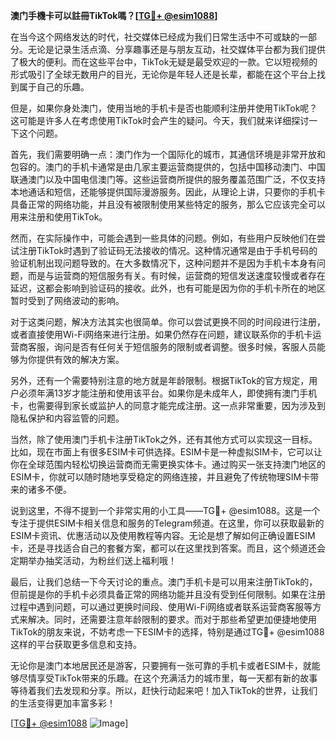 **澳门手機卡可以註冊TikTok嗎？[[TG💪+ @esim1088](https://t.me/s/esim1088)]**

在当今这个网络发达的时代，社交媒体已经成为我们日常生活中不可或缺的一部分。无论是记录生活点滴、分享趣事还是与朋友互动，社交媒体平台都为我们提供了极大的便利。而在这些平台中，TikTok无疑是最受欢迎的一款。它以短视频的形式吸引了全球无数用户的目光，无论你是年轻人还是长辈，都能在这个平台上找到属于自己的乐趣。

但是，如果你身处澳门，使用当地的手机卡是否也能顺利注册并使用TikTok呢？这可能是许多人在考虑使用TikTok时会产生的疑问。今天，我们就来详细探讨一下这个问题。

首先，我们需要明确一点：澳门作为一个国际化的城市，其通信环境是非常开放和包容的。澳门的手机卡通常是由几家主要运营商提供的，包括中国移动澳门、中国联通澳门以及中国电信澳门等。这些运营商所提供的服务覆盖范围广泛，不仅支持本地通话和短信，还能够提供国际漫游服务。因此，从理论上讲，只要你的手机卡具备正常的网络功能，并且没有被限制使用某些特定的服务，那么它应该完全可以用来注册和使用TikTok。

然而，在实际操作中，可能会遇到一些具体的问题。例如，有些用户反映他们在尝试注册TikTok时遇到了验证码无法接收的情况。这种情况通常是由于手机号码的验证机制出现问题导致的。在大多数情况下，这种问题并不是因为手机卡本身有问题，而是与运营商的短信服务有关。有时候，运营商的短信发送速度较慢或者存在延迟，这都会影响到验证码的接收。此外，也有可能是因为你的手机卡所在的地区暂时受到了网络波动的影响。

对于这类问题，解决方法其实也很简单。你可以尝试更换不同的时间段进行注册，或者直接使用Wi-Fi网络来进行注册。如果仍然存在问题，建议联系你的手机卡运营商客服，询问是否有任何关于短信服务的限制或者调整。很多时候，客服人员能够为你提供有效的解决方案。

另外，还有一个需要特别注意的地方就是年龄限制。根据TikTok的官方规定，用户必须年满13岁才能注册和使用该平台。如果你是未成年人，即使拥有澳门手机卡，也需要得到家长或监护人的同意才能完成注册。这一点非常重要，因为涉及到隐私保护和内容监管的问题。

当然，除了使用澳门手机卡注册TikTok之外，还有其他方式可以实现这一目标。比如，现在市面上有很多ESIM卡可供选择。ESIM卡是一种虚拟SIM卡，它可以让你在全球范围内轻松切换运营商而无需更换实体卡。通过购买一张支持澳门地区的ESIM卡，你就可以随时随地享受稳定的网络连接，并且避免了传统物理SIM卡带来的诸多不便。

说到这里，不得不提到一个非常实用的小工具——TG💪+ @esim1088。这是一个专注于提供ESIM卡相关信息和服务的Telegram频道。在这里，你可以获取最新的ESIM卡资讯、优惠活动以及使用教程等内容。无论是想了解如何正确设置ESIM卡，还是寻找适合自己的套餐方案，都可以在这里找到答案。而且，这个频道还会定期举办抽奖活动，为粉丝们送上福利哦！

最后，让我们总结一下今天讨论的重点。澳门手机卡是可以用来注册TikTok的，但前提是你的手机卡必须具备正常的网络功能并且没有受到任何限制。如果在注册过程中遇到问题，可以通过更换时间段、使用Wi-Fi网络或者联系运营商客服等方式来解决。同时，还需要注意年龄限制的要求。而对于那些希望更加便捷地使用TikTok的朋友来说，不妨考虑一下ESIM卡的选择，特别是通过TG💪+ @esim1088这样的平台获取更多信息和支持。

无论你是澳门本地居民还是游客，只要拥有一张可靠的手机卡或者ESIM卡，就能够尽情享受TikTok带来的乐趣。在这个充满活力的城市里，每一天都有新的故事等待着我们去发现和分享。所以，赶快行动起来吧！加入TikTok的世界，让我们的生活变得更加丰富多彩！

[[TG💪+ @esim1088](https://t.me/s/esim1088) ![Image](https://i.postimg.cc/4NQfJmqS/Snipaste-2025-05-13-00-14-12.png)]